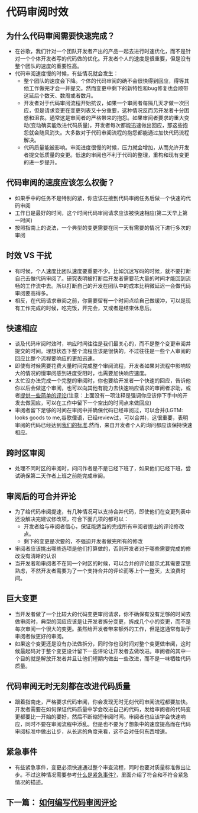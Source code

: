 # 代码审阅时效



## 为什么代码审阅需要快速完成？

- 在谷歌，我们针对一个团队开发者产出的产品一起去进行时速优化，而不是针对一个个体开发者写的代码做的优化。开发者个人的速度是很重要，但是没有整个团队的速度的重要性高。
- 代码审阅速度慢的时候，有些情况就会发生：
  - 整个团队的速度会下降。个体的代码审阅的确不会很快得到回应，得等其他工作做完才会一并提交。然而变更中剩下的新特性和bug修复也会顺带这延后个数天、数周或者数月。
  - 开发者对于代码审阅流程开始抗议，如果一个审阅者每隔几天才做一次回应，但是请求变更在变更列表又十分重要，这种情况反而另开发者十分困惑和沮丧。通常这是审阅者的严格带来的抱怨。如果审阅者要求的重大变动(变动确实能改进代码质量)，开发者每次都能迅速做出回应，那这些抱怨就会随风消失。大多数对于代码审阅流程的抱怨都能通过加快代码流程解决。
  - 代码质量能被影响。审阅进度很慢的时候，压力就会增加，从而允许开发者提交低质量的变更。低速的审阅也不利于代码的整理，重构和现有变更的进一步提升。

## 代码审阅的速度应该怎么权衡？

- 如果手中的任务不是特别的紧，你应该在接到代码审阅任务后做一个快速的代码审阅
- 工作日是最好的时间，这个时间代码审阅请求应该被快速相应(第二天早上第一时间)
- 按照指南上的说法，一个典型的变更需要在同一天有需要的情况下进行多次的审阅



## 时效 VS 干扰

- 有时候，个人速度比团队速度要重要不少。比如沉迷写码的时候，就不要打断自己去做代码审阅了。研究表明被打断后开发者需要花大量的时间才能回到流畅的工作流中去。所以打断自己的开发在团队中的成本比稍微延迟一会做代码审阅要高得多。
- 相反，在代码请求审阅之前，你需要留有一个时间点给自己做缓冲，可以是现有工作完成的时候，吃完饭，开完会，又或者是结束休息后。

## 快速相应

- 谈及代码审阅时效时，响应时间往往是我们最关心的，而不是整个变更审阅并提交的时间。理想状态下整个流程应该是很快的，不过往往是一些个人审阅的回应比整个流程要响应的更加迅速。
- 即使有时候需要花费大量时间完成整个审阅流程，开发者如果对流程中影响较大的情况的慢审阅感到进度受阻时，也需要加快响应速度。
- 太忙没办法完成一个完整的审阅时，你也要给开发者一个快速的回应，告诉他你以后会做这个审阅，也可以向其他有能力去快速响应请求的审阅者求助，或者[提供一些简单的评论](https://google.github.io/eng-practices/review/reviewer/navigate.html)(注意：上面没有一项注释是强调你应该停下手中的开发去做回应，可以在工作中留下一个空出的时间点来做回应)
- 审阅者留下足够的时间在审阅中并确保代码已经审阅过，可以合并(LGTM: looks goods to me,谷歌俚语，已经review过，可以合并)，这很重要，表明审阅的代码已经达到[我们的标准](https://google.github.io/eng-practices/review/reviewer/standard.html).然而，来自开发者个人的询问都应该保持快速相应。



## 跨时区审阅

- 处理不同时区的审阅时，问问作者是不是已经下班了，如果他们已经下班，尝试确保第二天作者上班之前能完成审阅。

## 审阅后的可合并评论

- 为了给代码审阅提速，有几种情况可以支持合并代码，即使他们在变更列表中还没解决完建议修改项，符合下面几项的都可以：
  - 开发者给与审阅者信心，保证能适当的完成所有审阅者提出的评论修改点。
  - 剩下的变更是次要的，不强迫开发者做完所有的修改
- 审阅者应该挑出哪些选项是他们打算做的，否则开发者对于哪些需要完成的修改没有清晰的认识
- 当开发者和审阅者不在同一个时区的时候，可以合并的评论提示尤其需要深思熟虑，不然开发者需要为了一个支持合并的评论而等上个一整天，太浪费时间。



## 巨大变更

- 当开发者做了一个比较大的代码变更审阅请求，你不确保有没有足够的时间去做审阅时，典型的回应应该是让开发者拆分变更，拆成几个小的变更，而不是每次审阅一个很大的变更。虽然给开发者带来额外的工作，但是这通常有助于审阅者做更好的审阅。
- 如果这个变更还是没有办法做拆分，同时你也没时间对整个变更做审阅，这时候最起码对于整个变更设计留下一些评论让开发者去做改进。审阅者的其中一个目的就是解放开发者并且让他们短期内做出一些改进，而不是一味牺牲代码质量。

## 代码审阅无时无刻都在改进代码质量

- 跟着指南走，严格要求代码审阅，你会发现无时无刻代码审阅流程都要加快。开发者需要在如何保证代码质量中学会改进自己的代码，发给审阅者的代码变更都要比一开始的要好，然后不断缩短审阅时间。审阅者也应该学会快速响应，同时不要在审阅流程中添乱。但是也不要为了想象中的速度提高而在代码审阅标准中做出让步，从长远的角度来看，这不会对任何东西增速。



## 紧急事件

- 有些紧急事件，变更必须快速通过整个审查流程，同时也要对质量标准做出让步。不过这种情况需要参考[什么是紧急事件?](https://google.github.io/eng-practices/review/emergencies.html#what)，里面介绍了符合和不符合紧急情况的描述。



## 下一篇： [如何编写代码审阅评论](https://github.com/Trojan0523/Code-Review-Docs/blob/main/Chinese/%E5%A6%82%E4%BD%95%E6%92%B0%E5%86%99%E4%B8%80%E4%B8%AA%E4%BB%A3%E7%A0%81%E5%AE%A1%E9%98%85%E8%AF%84%E8%AE%BA.md)




